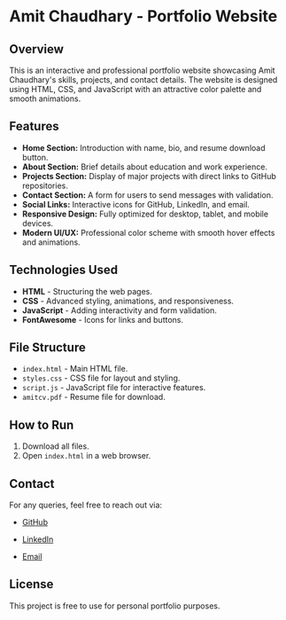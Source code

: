 # Amit Chaudhary - Portfolio Website

## Overview
This is an interactive and professional portfolio website showcasing Amit Chaudhary's skills, projects, and contact details. The website is designed using HTML, CSS, and JavaScript with an attractive color palette and smooth animations.

## Features
- **Home Section:** Introduction with name, bio, and resume download button.
- **About Section:** Brief details about education and work experience.
- **Projects Section:** Display of major projects with direct links to GitHub repositories.
- **Contact Section:** A form for users to send messages with validation.
- **Social Links:** Interactive icons for GitHub, LinkedIn, and email.
- **Responsive Design:** Fully optimized for desktop, tablet, and mobile devices.
- **Modern UI/UX:** Professional color scheme with smooth hover effects and animations.

## Technologies Used
- **HTML** - Structuring the web pages.
- **CSS** - Advanced styling, animations, and responsiveness.
- **JavaScript** - Adding interactivity and form validation.
- **FontAwesome** - Icons for links and buttons.

## File Structure
- `index.html` - Main HTML file.
- `styles.css` - CSS file for layout and styling.
- `script.js` - JavaScript file for interactive features.
- `amitcv.pdf` - Resume file for download.

## How to Run
1. Download all files.
2. Open `index.html` in a web browser.

## Contact
For any queries, feel free to reach out via:
- [GitHub](https://github.com/ARC8286)
- [LinkedIn](https://www.linkedin.com/in/amit-webdev/)

- [Email](mailto:amitchaudhary8286@gmail.com)

## License
This project is free to use for personal portfolio purposes.

